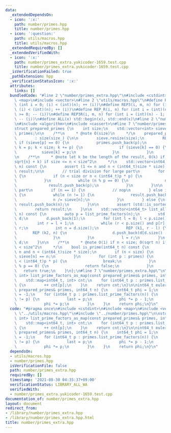 ```yaml
---
data:
  _extendedDependsOn:
  - icon: ':x:'
    path: number/primes.hpp
    title: number/primes.hpp
  - icon: ':question:'
    path: utils/macros.hpp
    title: utils/macros.hpp
  _extendedRequiredBy: []
  _extendedVerifiedWith:
  - icon: ':x:'
    path: number/primes_extra.yukicoder-1659.test.cpp
    title: number/primes_extra.yukicoder-1659.test.cpp
  _isVerificationFailed: true
  _pathExtension: hpp
  _verificationStatusIcon: ':x:'
  attributes:
    links: []
  bundledCode: "#line 2 \"number/primes_extra.hpp\"\n#include <cstdint>\n#include\
    \ <map>\n#include <vector>\n#line 2 \"utils/macros.hpp\"\n#define REP(i, n) for\
    \ (int i = 0; (i) < (int)(n); ++ (i))\n#define REP3(i, m, n) for (int i = (m);\
    \ (i) < (int)(n); ++ (i))\n#define REP_R(i, n) for (int i = (int)(n) - 1; (i)\
    \ >= 0; -- (i))\n#define REP3R(i, m, n) for (int i = (int)(n) - 1; (i) >= (int)(m);\
    \ -- (i))\n#define ALL(x) std::begin(x), std::end(x)\n#line 2 \"number/primes.hpp\"\
    \n#include <algorithm>\n#include <cassert>\n#line 7 \"number/primes.hpp\"\n\n\
    struct prepared_primes {\n    int size;\n    std::vector<int> sieve;\n    std::vector<int>\
    \ primes;\n\n    /**\n     * @note O(size)\n     */\n    prepared_primes(int size_)\n\
    \        : size(size_) {\n\n        sieve.resize(size);\n        REP3 (p, 2, size)\
    \ if (sieve[p] == 0) {\n            primes.push_back(p);\n            for (int\
    \ k = p; k < size; k += p) {\n                if (sieve[k] == 0) {\n         \
    \           sieve[k] = p;\n                }\n            }\n        }\n    }\n\
    \n    /**\n     * @note let k be the length of the result, O(k) if n < size; O(\\\
    sqrt{n} + k) if size <= n < size^2\n     */\n    std::vector<int64_t> list_prime_factors(int64_t\
    \ n) const {\n        assert (1 <= n and n < (int64_t)size * size);\n        std::vector<int64_t>\
    \ result;\n\n        // trial division for large part\n        for (int p : primes)\
    \ {\n            if (n < size or n < (int64_t)p * p) {\n                break;\n\
    \            }\n            while (n % p == 0) {\n                n /= p;\n  \
    \              result.push_back(p);\n            }\n        }\n\n        // small\
    \ part\n        if (n == 1) {\n            // nop\n        } else if (n < size)\
    \ {\n            while (n != 1) {\n                result.push_back(sieve[n]);\n\
    \                n /= sieve[n];\n            }\n        } else {\n           \
    \ result.push_back(n);\n        }\n\n        assert (std::is_sorted(ALL(result)));\n\
    \        return result;\n    }\n\n    std::vector<int64_t> list_all_factors(int64_t\
    \ n) const {\n        auto p = list_prime_factors(n);\n        std::vector<int64_t>\
    \ d;\n        d.push_back(1);\n        for (int l = 0; l < p.size(); ) {\n   \
    \         int r = l + 1;\n            while (r < p.size() and p[r] == p[l]) ++\
    \ r;\n            int n = d.size();\n            REP (k1, r - l) {\n         \
    \       REP (k2, n) {\n                    d.push_back(d[d.size() - n] * p[l]);\n\
    \                }\n            }\n            l = r;\n        }\n        return\
    \ d;\n    }\n\n    /**\n     * @note O(1) if n < size; O(sqrt n) if size <= n\
    \ < size^2\n     */\n    bool is_prime(int64_t n) const {\n        assert (1 <=\
    \ n and n < (int64_t)size * size);\n        if (n < size) {\n            return\
    \ sieve[n] == n;\n        }\n        for (int p : primes) {\n            if (n\
    \ < (int64_t)p * p) {\n                break;\n            }\n            if (n\
    \ % p == 0) {\n                return false;\n            }\n        }\n     \
    \   return true;\n    }\n};\n#line 7 \"number/primes_extra.hpp\"\n\nstd::map<int64_t,\
    \ int> list_prime_factors_as_map(const prepared_primes& primes, int64_t n) {\n\
    \    std::map<int64_t, int> cnt;\n    for (int64_t p : primes.list_prime_factors(n))\
    \ {\n        ++ cnt[p];\n    }\n    return cnt;\n}\n\nint64_t euler_totient(const\
    \ prepared_primes& primes, int64_t n) {\n    int64_t phi = 1;\n    int64_t last\
    \ = -1;\n    for (int64_t p : primes.list_prime_factors(n)) {\n        if (last\
    \ != p) {\n            last = p;\n            phi *= p - 1;\n        } else {\n\
    \            phi *= p;\n        }\n    }\n    return phi;\n}\n"
  code: "#pragma once\n#include <cstdint>\n#include <map>\n#include <vector>\n#include\
    \ \"../utils/macros.hpp\"\n#include \"../number/primes.hpp\"\n\nstd::map<int64_t,\
    \ int> list_prime_factors_as_map(const prepared_primes& primes, int64_t n) {\n\
    \    std::map<int64_t, int> cnt;\n    for (int64_t p : primes.list_prime_factors(n))\
    \ {\n        ++ cnt[p];\n    }\n    return cnt;\n}\n\nint64_t euler_totient(const\
    \ prepared_primes& primes, int64_t n) {\n    int64_t phi = 1;\n    int64_t last\
    \ = -1;\n    for (int64_t p : primes.list_prime_factors(n)) {\n        if (last\
    \ != p) {\n            last = p;\n            phi *= p - 1;\n        } else {\n\
    \            phi *= p;\n        }\n    }\n    return phi;\n}\n"
  dependsOn:
  - utils/macros.hpp
  - number/primes.hpp
  isVerificationFile: false
  path: number/primes_extra.hpp
  requiredBy: []
  timestamp: '2021-08-30 04:35:37+09:00'
  verificationStatus: LIBRARY_ALL_WA
  verifiedWith:
  - number/primes_extra.yukicoder-1659.test.cpp
documentation_of: number/primes_extra.hpp
layout: document
redirect_from:
- /library/number/primes_extra.hpp
- /library/number/primes_extra.hpp.html
title: number/primes_extra.hpp
---
```

